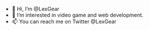 - 👋 Hi, I’m @LexGear
- 👀 I’m interested in video game and web development.
- 📫 You can reach me on Twitter @LexGear

<!---
LexGear/LexGear is a ✨ special ✨ repository because its `README.md` (this file) appears on your GitHub profile.
You can click the Preview link to take a look at your changes.
--->
